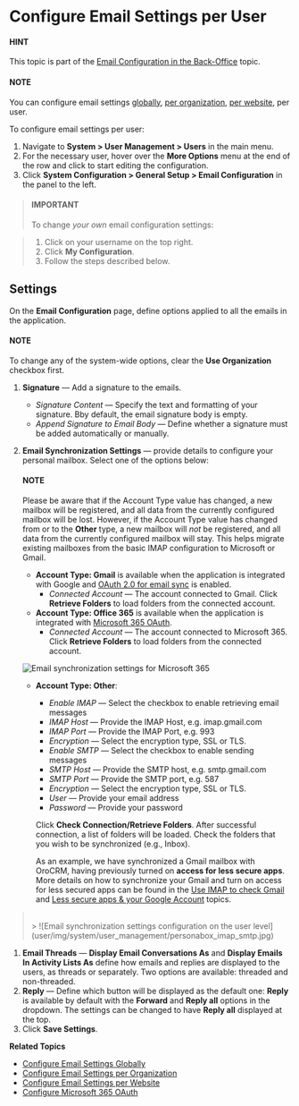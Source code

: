<a id="admin-configuration-email-configuration-user"></a>

<a id="my-email-configuration"></a>

<a id="doc-my-user-configuration-email"></a>

# Configure Email Settings per User

#### HINT
This topic is part of the [Email Configuration in the Back-Office](../../../emails/index.md#admin-guide-email-configuration) topic.

#### NOTE
You can configure email settings [globally](../../../configuration/system/general-setup/global-email.md#admin-configuration-email-configuration-global), [per organization](../../organizations/org-configuration/general-setup-org/organization-email-settings.md#admin-configuration-email-configuration-organization), [per website](../../../websites/web-configuration/general-sys-config/general/website-email-settings.md#admin-configuration-system-mailboxes-website), per user.

To configure email settings per user:

1. Navigate to **System > User Management > Users**  in the main menu.
2. For the necessary user, hover over the <i class="fa fa-ellipsis-h fa-lg" aria-hidden="true"></i> **More Options** menu at the end of the row and click <i class="fas fa-cog" aria-hidden="true"></i> to start editing the configuration.
3. Click **System Configuration > General Setup > Email Configuration** in the panel to the left.

<a id="id1"></a>
> #### IMPORTANT
> To change *your own* email configuration settings:

> 1. Click on your username on the top right.
> 2. Click **My Configuration**.
> 3. Follow the steps described below.

## Settings

On the **Email Configuration** page, define options applied to all the emails in the application.

#### NOTE
To change any of the system-wide options, clear the **Use Organization** checkbox first.

1. **Signature** — Add a signature to the emails.
   * *Signature Content* — Specify the text and formatting of your signature. Bby default, the email signature body is empty.
   * *Append Signature to Email Body* — Define whether a signature must be added automatically or manually.
2. **Email Synchronization Settings** — provide details to configure your personal mailbox. Select one of the options below:

   #### NOTE
   Please be aware that if the Account Type value has changed, a new mailbox will be registered, and all data from the currently configured mailbox will be lost. However, if the Account Type value has changed from or to the **Other** type, a new mailbox will *not* be registered, and all data from the currently configured mailbox will stay. This helps migrate existing mailboxes from the basic IMAP configuration to Microsoft or Gmail.

   * **Account Type: Gmail** is available when the application is integrated with Google and [OAuth 2.0 for email sync](../../../configuration/system/integrations/google-settings/google-integration.md#admin-configuration-integrations-google-gmail-oauth)  is enabled.
     * *Connected Account* — The account connected to Gmail. Click **Retrieve Folders** to load folders from the connected account.
   * **Account Type: Office 365** is available when the application is integrated with [Microsoft 365 OAuth](../../../configuration/system/integrations/microsoft-settings/microsoft-oauth-azure.md#user-guide-integrations-azure-oauth).
     * *Connected Account* — The account connected to Microsoft 365. Click **Retrieve Folders** to load folders from the connected account.

   ![Email synchronization settings for Microsoft 365](user/img/system/integrations/microsoft/office-365-email-sync.png)
   * **Account Type: Other**:
     * *Enable IMAP* — Select the checkbox to enable retrieving email messages
     * *IMAP Host* — Provide the IMAP Host, e.g. imap.gmail.com
     * *IMAP Port* — Provide the IMAP Port, e.g. 993
     * *Encryption* — Select the encryption type, SSL or TLS.
     * *Enable SMTP* — Select the checkbox to enable sending messages
     * *SMTP Host* — Provide the SMTP host, e.g. smtp.gmail.com
     * *SMTP Port* — Provide the SMTP port, e.g. 587
     * *Encryption* — Select the encryption type, SSL or TLS.
     * *User* — Provide your email address
     * *Password* — Provide your password

     Click **Check Connection/Retrieve Folders**. After successful connection, a list of folders will be loaded. Check the folders that you wish to be synchronized (e.g., Inbox).

     As an example, we have synchronized a Gmail mailbox with OroCRM, having previously turned on **access for less secure apps**. More details on how to synchronize your Gmail and turn on access for less secured apps can be found in the <a href="https://support.google.com/mail/answer/7126229?hl=en&rd=2&visit_id=1-636180891016092253-2149088408#ts=1665018%2C1665144" target="_blank">Use IMAP to check Gmail</a> and <a href="https://support.google.com/accounts/answer/6010255?hl=en" target="_blank">Less secure apps & your Google Account</a> topics.

> <br/>
> > ![Email synchronization settings configuration on the user level](user/img/system/user_management/personabox_imap_smtp.jpg)
> <br/>
1. **Email Threads** — **Display Email Conversations As** and **Display Emails In Activity Lists As** define how emails and replies are displayed to the users, as threads or separately. Two options are available: threaded and non-threaded.
2. **Reply** — Define which button will be displayed as the default one: **Reply** is available by default with the **Forward** and **Reply all** options in the dropdown. The settings can be changed to have **Reply all** displayed at the top.
3. Click **Save Settings**.

**Related Topics**

* [Configure Email Settings Globally](../../../configuration/system/general-setup/global-email.md#admin-configuration-email-configuration-global)
* [Configure Email Settings per Organization](../../organizations/org-configuration/general-setup-org/organization-email-settings.md#admin-configuration-email-configuration-organization)
* [Configure Email Settings per Website](../../../websites/web-configuration/general-sys-config/general/website-email-settings.md#admin-configuration-system-mailboxes-website)
* [Configure Microsoft 365 OAuth](../../../configuration/system/integrations/microsoft-settings/microsoft-oauth-azure.md#user-guide-integrations-azure-oauth)

<!-- fa-bars = fa-navicon -->
<!-- Ic Tiles is used as Set As Default in saved views, and as tiles in display layout options -->
<!-- IcPencil refers to Rename in Commerce and Inline Editing in CRM -->
<!-- Check mark in the square. -->
<!-- SortDesc is also used as drop-down arrow -->
